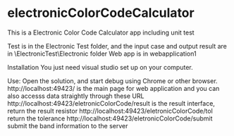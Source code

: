 # electronicColorCodeCalculator
This is a Electronic Color Code Calculator app including unit test

Test is in the Electronic Test folder, and the input case and output result are in \ElectronicTest\Electronic folder
Web app is in webapplication1

Installation
You just need visual studio set up on your computer. 

Use:
Open the solution, and start debug using Chrome or other browser.
http://localhost:49423/ is the main page for web application
and you can also accesss data straightly through these URL
http://localhost:49423/eletronicColorCode/result  is the result interface, return the result resistor
http://localhost:49423/eletronicColorCode/tol return the tolerance
http://localhost:49423/eletronicColorCode/submit  submit the band information to the server
